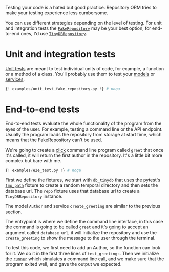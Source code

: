 Testing your code is a hated but good practice. Repository ORM tries to make
your testing experience less cumbersome.

You can use different strategies depending on the level of testing. For unit and
integration tests the [`FakeRepository`](fake_repository.md) may be your best
option, for end-to-end ones, I'd use [`TinyDBRepository`](tinydb_repository.md).

# Unit and integration tests

[Unit tests](https://en.wikipedia.org/wiki/Unit_testing) are meant to test
individual units of code, for example, a function or a method of a class. You'll
probably use them to test your
[models](https://lyz-code.github.io/blue-book/architecture/domain_driven_design/#domain-modeling)
or
[services](https://lyz-code.github.io/blue-book/architecture/service_layer_pattern/).

```python
{! examples/unit_test_fake_repository.py !} # noqa
```

# End-to-end tests

End-to-end tests evaluate the whole functionality of the program from the eyes
of the user. For example, testing a command line or the API endpoint. Usually
the program loads the repository from storage at start time, which means that
the FakeRepository can't be used.

We're going to create a
[click](https://lyz-code.github.io/blue-book/coding/python/click/) command line
program called `greet` that once it's called, it will return the first author in
the repository. It's a little bit more complex but bare with me.

```python
{! examples/e2e_test.py !} # noqa
```

First we define the fixtures, we start with `db_tinydb` that uses the pytest's
[`tmp_path`](https://lyz-code.github.io/blue-book/coding/python/pytest/#the-tmp_path-fixture)
fixture to create a random temporal directory and then sets the database url.
The `repo` fixture uses that database url to create a `TinyDBRepository`
instance.

The model `Author` and service `create_greeting` are similar to the previous
section.

The entrypoint is where we define the command line interface, in this case the
command is going to be called `greet` and it's going to accept an argument
called `database_url`, it will initialize the repository and use the
`create_greeting` to show the message to the user through the terminal.

To test this code, we first need to add an Author, so the function can look for
it. We do it in the first three lines of `test_greetings`. Then we initialize
the
[`runner`](https://lyz-code.github.io/blue-book/coding/python/click/#testing-click-applications)
which simulates a command line call, and we make sure that the program exited
well, and gave the output we expected.
